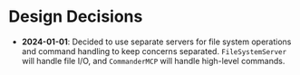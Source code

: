 # Design Decisions

- **2024-01-01**: Decided to use separate servers for file system operations and command handling to keep concerns separated. `FileSystemServer` will handle file I/O, and `CommanderMCP` will handle high-level commands. 